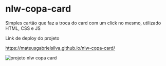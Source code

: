 # nlw-copa-card
Simples cartão que faz a troca do card com um click no mesmo, utilizado HTML, CSS e JS 

Link de deploy do projeto 

https://mateusgabrielsilva.github.io/nlw-copa-card/


![projeto nlw copa card](https://user-images.githubusercontent.com/62137349/198106774-46f80fcb-7554-4c7b-a6ea-b19fabbe53d1.png)
